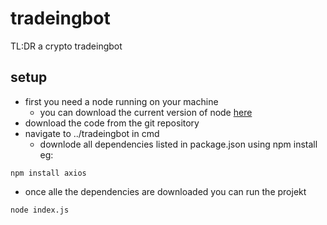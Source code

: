 # tradeingbot
TL:DR a crypto tradeingbot
## setup
  
* first you need a node running on your machine
  * you can download the current version of node [here](https://nodejs.org/en/)
* download the code from the git repository 
* navigate to ../tradeingbot in cmd
  * downlode all dependencies listed in package.json using npm install eg:
```
npm install axios
```
* once alle the dependencies are downloaded you can run the projekt 
```
node index.js
```
